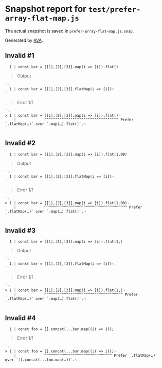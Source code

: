 # Snapshot report for `test/prefer-array-flat-map.js`

The actual snapshot is saved in `prefer-array-flat-map.js.snap`.

Generated by [AVA](https://avajs.dev).

## Invalid #1
      1 | const bar = [[1],[2],[3]].map(i => [i]).flat()

> Output

    `␊
      1 | const bar = [[1],[2],[3]].flatMap(i => [i])␊
    `

> Error 1/1

    `␊
    > 1 | const bar = [[1],[2],[3]].map(i => [i]).flat()␊
        |             ^^^^^^^^^^^^^^^^^^^^^^^^^^^^^^^^^^ Prefer `.flatMap(…)` over `.map(…).flat()`.␊
    `

## Invalid #2
      1 | const bar = [[1],[2],[3]].map(i => [i]).flat(1.00)

> Output

    `␊
      1 | const bar = [[1],[2],[3]].flatMap(i => [i])␊
    `

> Error 1/1

    `␊
    > 1 | const bar = [[1],[2],[3]].map(i => [i]).flat(1.00)␊
        |             ^^^^^^^^^^^^^^^^^^^^^^^^^^^^^^^^^^^^^^ Prefer `.flatMap(…)` over `.map(…).flat()`.␊
    `

## Invalid #3
      1 | const bar = [[1],[2],[3]].map(i => [i]).flat(1,)

> Output

    `␊
      1 | const bar = [[1],[2],[3]].flatMap(i => [i])␊
    `

> Error 1/1

    `␊
    > 1 | const bar = [[1],[2],[3]].map(i => [i]).flat(1,)␊
        |             ^^^^^^^^^^^^^^^^^^^^^^^^^^^^^^^^^^^^ Prefer `.flatMap(…)` over `.map(…).flat()`.␊
    `

## Invalid #4
      1 | const foo = [].concat(...bar.map((i) => i));

> Error 1/1

    `␊
    > 1 | const foo = [].concat(...bar.map((i) => i));␊
        |             ^^^^^^^^^^^^^^^^^^^^^^^^^^^^^^^ Prefer `.flatMap(…)` over `[].concat(...foo.map(…))`.␊
    `

